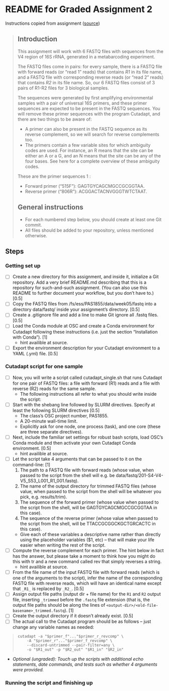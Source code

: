 # README for Graded Assignment 2

Instructions copied from assignment ([source](https://mcic-osu.github.io/pracs-sp21/w06_GA_scripts.html))

> ## Introduction
> 
> This assignment will work with 6 FASTQ files with sequences from the V4 region of 16S rRNA, generated in a metabarcoding experiment.
> 
> The FASTQ files come in pairs: for every sample, there is a FASTQ file with forward reads (or “read 1” reads) that contains _R1_ in its file name, and a FASTQ file with corresponding reverse reads (or “read 2” reads) that contains _R2_ in its file name. So, our 6 FASTQ files consist of 3 pairs of R1-R2 files for 3 biological samples.
> 
> The sequences were generated by first amplifying environmental samples with a pair of universal 16S primers, and these primer sequences are expected to be present in the FASTQ sequences. You will remove these primer sequences with the program Cutadapt, and there are two things to be aware of:
> - A primer can also be present in the FASTQ sequence as its reverse complement, so we will search for reverse complements too.
> - The primers contain a few variable sites for which ambiguity codes are used. For instance, an R means that the site can be either an A or a G, and an N means that the site can be any of the four bases. See here for a complete overview of these ambiguity codes.
> 
> These are the primer sequences 1 :
> - Forward primer (“515F”): GAGTGYCAGCMGCCGCGGTAA.
> - Reverse primer (“806R”): ACGGACTACNVGGGTWTCTAAT.
> 
> ## General instructions
> - For each numbered step below, you should create at least one Git commit.
> - All files should be added to your repository, unless mentioned otherwise.

## Steps

### Getting set up

- [ ] Create a new directory for this assignment, and inside it, initialize a Git repository. Add a very brief README.md describing that this is a repository for such-and-such assignment. (You can also use this README to further document your workflow, but you don’t have to.) [0.5]
- [ ] Copy the FASTQ files from /fs/ess/PAS1855/data/week05/fastq into a directory data/fastq/ inside your assignment’s directory. [0.5]
- [ ] Create a .gitignore file and add a line to make Git ignore all .fastq files. [0.5]
- [ ] Load the Conda module at OSC and create a Conda environment for Cutadapt following these instructions (i.e. just the section “Installation with Conda”). [1]
  - hint availible at source.
- [ ] Export the environment description for your Cutadapt environment to a YAML (.yml) file. [0.5]

### Cutadapt script for one sample

- [ ] Now, you will write a script called cutadapt_single.sh that runs Cutadapt for one pair of FASTQ files: a file with forward (R1) reads and a file with reverse (R2) reads for the same sample.
  - The following instructions all refer to what you should write inside the script:
- [ ] Start with the shebang line followed by SLURM directives. Specify at least the following SLURM directives [0.5]
  - The class’s OSC project number, PAS1855.
  - A 20-minute wall-time limit.
  - Explicitly ask for one node, one process (task), and one core (these are three separate directives).
- [ ] Next, include the familiar set settings for robust bash scripts, load OSC’s Conda module and then activate your own Cutadapt Conda environment. [0.5]
  - hint availible at source.
- [ ] Let the script take 4 arguments that can be passed to it on the command-line: [1]
  1. The path to a FASTQ file with forward reads (whose value, when passed to the script from the shell will e.g. be data/fastq/201-S4-V4-V5_S53_L001_R1_001.fastq).
  2. The name of the output directory for trimmed FASTQ files (whose value, when passed to the script from the shell will be whatever you pick, e.g. results/trim).
  3. The sequence of the forward primer (whose value when passed to the script from the shell, will be GAGTGYCAGCMGCCGCGGTAA in this case).
  4. The sequence of the reverse primer (whose value when passed to the script from the shell, will be TTACCGCGGCKGCTGRCACTC in this case).
  - Give each of these variables a descriptive name rather than directly using the placeholder variables ($1, etc) – that will make your life easier when writing the rest of the script.
- [ ] Compute the reverse complement for each primer. The hint below in fact has the answer, but please take a moment to think how you might do this with tr and a new command called rev that simply reverses a string.
  - hint availible at source.
- [ ] From the file name of the input FASTQ file with forward reads (which is one of the arguments to the script), infer the name of the corresponding FASTQ file with reverse reads, which will have an identical name except that `_R1_` is replaced by `_R2_`. [0.5]
- [ ] Assign output file paths (output dir + file name) for the `R1` and `R2` output file, inserting `_trimmed` before the `.fastq` file extension (that is, the output file paths should be along the lines of `<output-dir>/<old-file-basename>_trimmed.fastq`). [1]
- [ ] Create the output directory if it doesn’t already exist. [0.5]
- [ ] The actual call to the Cutadapt program should be as follows – just change any variable names as needed:
> ```
> cutadapt -a "$primer_f"..."$primer_r_revcomp" \
>     -A "$primer_r"..."$primer_f_revcomp" \
>     --discard-untrimmed --pair-filter=any \
>     -o "$R1_out" -p "$R2_out" "$R1_in" "$R2_in"
> ```
  - *Optional (ungraded): Touch up the scripts with additional echo statements, date commands, and tests such as whether 4 arguments were provided.*

### Running the script and finishing up


